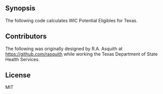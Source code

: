 ## Synopsis

The following code calculates WIC Potential Eligibles for Texas.

## Contributors

The following was originally designed by R.A. Asquith at https://github.com/rasquith while working the Texas Department of State Health Services.

## License

MIT
